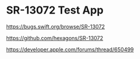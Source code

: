 # SR-13072 Test App

https://bugs.swift.org/browse/SR-13072

https://github.com/hexagons/SR-13072

https://developer.apple.com/forums/thread/650499
